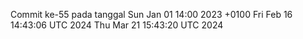 Commit ke-55 pada tanggal Sun Jan 01 14:00 2023 +0100
Fri Feb 16 14:43:06 UTC 2024
Thu Mar 21 15:43:20 UTC 2024
